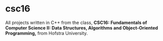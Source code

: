 # csc16

All projects written in C++ from the class, **CSC16: Fundamentals of Computer Science II: Data Structures, Algorithms and 
Object-Oriented Programming,** from Hofstra University.
